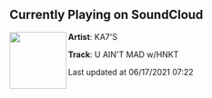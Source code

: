 ## Currently Playing on SoundCloud

[<img align="left" width="100" src="https://i1.sndcdn.com/artworks-eWeD9YyzAAwXDbIt-8IN23A-t500x500.jpg">](https://soundcloud.com/ka7s666/u-aint-mad-whnkt)

**Artist**: KA7'S 

**Track**: U AIN'T MAD w/HNKT

Last updated at 06/17/2021 07:22
